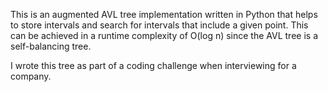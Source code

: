 This is an augmented AVL tree implementation written in Python that helps to store intervals and search for intervals that include a given point. This can be achieved in a runtime complexity of O(log n) since the AVL tree is a self-balancing tree.

I wrote this tree as part of a coding challenge when interviewing for a company.
